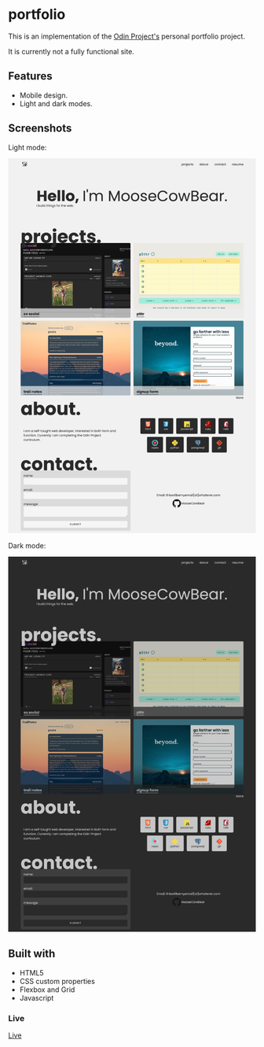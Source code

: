 # portfolio

This is an implementation of the [Odin Project's](https://www.theodinproject.com/) personal portfolio project. 

It is currently not a fully functional site. 

## Features

- Mobile design.
- Light and dark modes.

## Screenshots

Light mode: 

![alt text](screenshots/light_mode_desktop.png "light mode desktop design")

Dark mode: 

![alt text](screenshots/dark_mode_desktop.png "dark mode desktop design")

## Built with

- HTML5
- CSS custom properties
- Flexbox and Grid
- Javascript

### Live

[Live](https://moosecowbear.github.io/portfolio/)